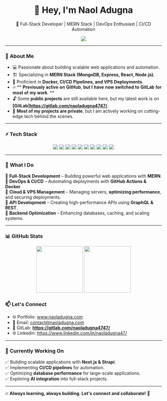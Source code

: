 <h1 align="center">👋 Hey, I'm Naol Adugna</h1>

<p align="center">
  🚀 Full-Stack Developer | MERN Stack | DevOps Enthusiast | CI/CD Automation
</p>

<p align="center">
  <a href="https://github.com/naoladugna">
    <img src="https://komarev.com/ghpvc/?username=naoladugna&label=Profile%20Views&color=blue&style=flat" />
  </a>
</p>

---

### 🔹 **About Me**
- 💻 Passionate about building scalable web applications and automation.  
- 🏗️ Specializing in **MERN Stack (MongoDB, Express, React, Node.js)**.  
- 🐳 Proficient in **Docker, CI/CD Pipelines, and VPS Deployments**.  
- 🔥 ** 𝐏𝐫𝐞𝐯𝐢𝐨𝐮𝐬𝐥𝐲 𝐚𝐜𝐭𝐢𝐯𝐞 𝐨𝐧 𝐆𝐢𝐭𝐇𝐮𝐛, 𝐛𝐮𝐭 𝐈 𝐡𝐚𝐯𝐞 𝐧𝐨𝐰 𝐬𝐰𝐢𝐭𝐜𝐡𝐞𝐝 𝐭𝐨 𝐆𝐢𝐭𝐋𝐚𝐛 𝐟𝐨𝐫 𝐦𝐨𝐬𝐭 𝐨𝐟 𝐦𝐲 𝐰𝐨𝐫𝐤. **  
- 🔓 Some **public projects** are still available here, but my latest work is on **[GitLab]https://gitlab.com/naoladugna4747/**.  
- 🔐 **Most of my projects are private**, but I am actively working on cutting-edge tech behind the scenes.  

---

### ⚡ **Tech Stack**
<p align="center">
  <img src="https://img.shields.io/badge/MongoDB-47A248?style=for-the-badge&logo=mongodb&logoColor=white" />
  <img src="https://img.shields.io/badge/Express.js-000000?style=for-the-badge&logo=express&logoColor=white" />
  <img src="https://img.shields.io/badge/React-61DAFB?style=for-the-badge&logo=react&logoColor=white" />
  <img src="https://img.shields.io/badge/Node.js-339933?style=for-the-badge&logo=node.js&logoColor=white" />
  <img src="https://img.shields.io/badge/Docker-2496ED?style=for-the-badge&logo=docker&logoColor=white" />
  <img src="https://img.shields.io/badge/GitLab-FC6D26?style=for-the-badge&logo=gitlab&logoColor=white" />
  <img src="https://img.shields.io/badge/GitHub%20Actions-2088FF?style=for-the-badge&logo=github-actions&logoColor=white" />
  <img src="https://img.shields.io/badge/VPS-0078D4?style=for-the-badge&logo=server&logoColor=white" />
  <img src="https://img.shields.io/badge/GraphQL-E10098?style=for-the-badge&logo=graphql&logoColor=white" />
  <img src="https://img.shields.io/badge/PostgreSQL-316192?style=for-the-badge&logo=postgresql&logoColor=white" />
</p>

---

### 🚀 **What I Do**
🔹 **Full-Stack Development** – Building powerful web applications with **MERN**.  
🔹 **DevOps & CI/CD** – Automating deployments with **GitHub Actions & Docker**.  
🔹 **Cloud & VPS Management** – Managing servers, **optimizing performance**, and securing deployments.  
🔹 **API Development** – Creating high-performance APIs using **GraphQL & REST**.  
🔹 **Backend Optimization** – Enhancing databases, caching, and scaling systems.  

---

### 📊 **GitHub Stats**
<p align="center">
  <img src="https://github-readme-stats.vercel.app/api?username=naoladugna&show_icons=true&theme=radical" height="150" />
  <img src="https://github-readme-streak-stats.herokuapp.com/?user=naoladugna&theme=radical" height="150" />
</p>


### 📫 **Let's Connect**
- 🌐 Portfolio: www.naoladugna.com 
- 📧 Email: contact@naoladugna.com 
- 🔗 GitLab: **https://gitlab.com/naoladugna4747/**  
- 🌐  Linkedin: https://www.linkedin.com/in/naoladugna47/

---

### 🎯 **Currently Working On**
✅ Building scalable applications with **Next.js & Strapi**.  
✅ Implementing **CI/CD pipelines** for automation.  
✅ Optimizing **database performance** for large-scale applications.  
✅ Exploring **AI integration** into full-stack projects.  

---

🔥 **Always learning, always building. Let's connect and collaborate!** 🚀  
